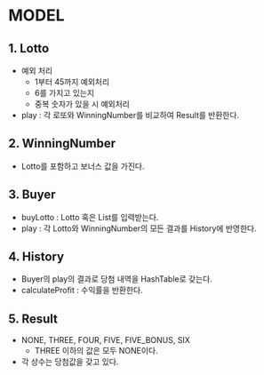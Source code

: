 # MODEL

## 1. Lotto
- 예외 처리
  - 1부터 45까지 예외처리
  - 6를 가지고 있는지
  - 중복 숫자가 있을 시 예외처리
- play : 각 로또와 WinningNumber를 비교하여 Result를 반환한다.

## 2. WinningNumber
- Lotto를 포함하고 보너스 값을 가진다.

## 3. Buyer
- buyLotto : Lotto 혹은 List를 입력받는다.
- play : 각 Lotto와 WinningNumber의 모든 결과를 History에 반영한다.

## 4. History
- Buyer의 play의 결과로 당첨 내역을 HashTable로 갖는다.
- calculateProfit : 수익률을 반환한다. 

## 5. Result
- NONE, THREE, FOUR, FIVE, FIVE_BONUS, SIX
  - THREE 이하의 값은 모두 NONE이다.
- 각 상수는 당첨값을 갖고 있다.
